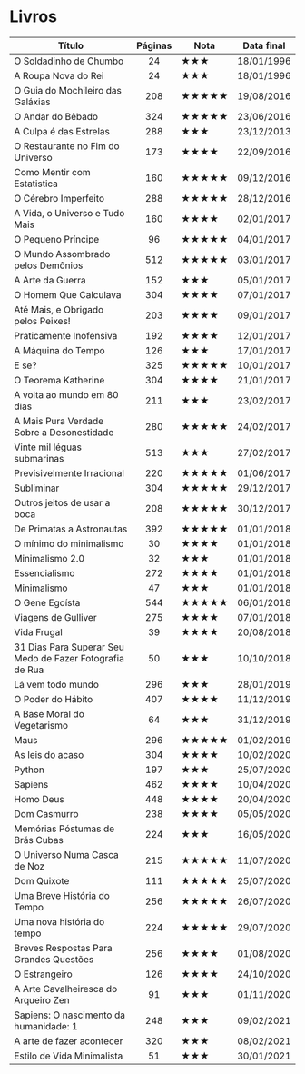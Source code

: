 # Livros

<!-- ## :fontawesome-regular-calendar: 2022

 - [ ] 
## :fontawesome-regular-calendar: 2021

## :fontawesome-regular-calendar: 2020 -->


|Título                                                                                              |Páginas          |Nota|Data final|
|----------------------------------------------------------------------------------------------------|:---------------:|-----|:--------:|
|O Soldadinho de Chumbo                                                                              |24               |★★★  |18/01/1996|
|A Roupa Nova do Rei                                                                                 |24               |★★★  |18/01/1996|
|O Guia do Mochileiro das Galáxias                                                                   |208              |★★★★★|19/08/2016|
|O Andar do Bêbado                                                                                   |324              |★★★★★|23/06/2016|
|A Culpa é das Estrelas                                                                              |288              |★★★  |23/12/2013|
|O Restaurante no Fim do Universo                                                                    |173              |★★★★ |22/09/2016|
|Como Mentir com Estatistica                                                                         |160              |★★★★★|09/12/2016|
|O Cérebro Imperfeito                                                                                |288              |★★★★★|28/12/2016|
|A Vida, o Universo e Tudo Mais                                                                      |160              |★★★★ |02/01/2017|
|O Pequeno Príncipe                                                                                  |96               |★★★★★|04/01/2017|
|O Mundo Assombrado pelos Demônios                                                                   |512              |★★★★★|03/01/2017|
|A Arte da Guerra                                                                                    |152              |★★★  |05/01/2017|
|O Homem Que Calculava                                                                               |304              |★★★★ |07/01/2017|
|Até Mais, e Obrigado pelos Peixes!                                                                  |203              |★★★★ |09/01/2017|
|Praticamente Inofensiva                                                                             |192              |★★★★ |12/01/2017|
|A Máquina do Tempo                                                                                  |126              |★★★  |17/01/2017|
|E se?                                                                                               |325              |★★★★★|10/01/2017|
|O Teorema Katherine                                                                                 |304              |★★★★ |21/01/2017|
|A volta ao mundo em 80 dias                                                                         |211              |★★★  |23/02/2017|
|A Mais Pura Verdade Sobre a Desonestidade                                                           |280              |★★★★★|24/02/2017|
|Vinte mil léguas submarinas                                                                         |513              |★★★  |27/02/2017|
|Previsivelmente Irracional                                                                          |220              |★★★★★|01/06/2017|
|Subliminar                                                                                          |304              |★★★★★|29/12/2017|
|Outros jeitos de usar a boca                                                                        |208              |★★★★★|30/12/2017|
|De Primatas a Astronautas                                                                           |392              |★★★★★|01/01/2018|
|O mínimo do minimalismo                                                                             |30               |★★★★ |01/01/2018|
|Minimalismo 2.0                                                                                     |32               |★★★  |01/01/2018|
|Essencialismo                                                                                       |272              |★★★★ |01/01/2018|
|Minimalismo                                                                                         |47               |★★★  |01/01/2018|
|O Gene Egoísta                                                                                      |544              |★★★★★|06/01/2018|
|Viagens de Gulliver                                                                                 |275              |★★★★ |07/01/2018|
|Vida Frugal                                                                                         |39               |★★★★ |20/08/2018|
|31 Dias Para Superar Seu Medo de Fazer Fotografia de Rua                                            |50               |★★★  |10/10/2018|
|Lá vem todo mundo                                                                                   |296              |★★★  |28/01/2019|
|O Poder do Hábito                                                                                   |407              |★★★★ |11/12/2019|
|A Base Moral do Vegetarismo                                                                         |64               |★★★  |31/12/2019|
|Maus                                                                                                |296              |★★★★★|01/02/2019|
|As leis do acaso                                                                                    |304              |★★★★ |10/02/2020|
|Python                                                                                              |197              |★★★  |25/07/2020|
|Sapiens                                                                                             |462              |★★★★ |10/04/2020|
|Homo Deus                                                                                           |448              |★★★★ |20/04/2020|
|Dom Casmurro                                                                                        |238              |★★★★ |05/05/2020|
|Memórias Póstumas de Brás Cubas                                                                     |224              |★★★  |16/05/2020|
|O Universo Numa Casca de Noz                                                                        |215              |★★★★★|11/07/2020|
|Dom Quixote                                                                                         |111              |★★★★★|25/07/2020|
|Uma Breve História do Tempo                                                                         |256              |★★★★★|26/07/2020|
|Uma nova história do tempo                                                                          |224              |★★★★★|29/07/2020|
|Breves Respostas Para Grandes Questões                                                              |256              |★★★★ |01/08/2020|
|O Estrangeiro                                                                                       |126              |★★★★ |24/10/2020|
|A Arte Cavalheiresca do Arqueiro Zen                                                                |91               |★★★  |01/11/2020|
|Sapiens: O nascimento da humanidade: 1                                                              |248              |★★★  |09/02/2021|
|A arte de fazer acontecer                                                                           |320              |★★★  |08/02/2021|
|Estilo de Vida Minimalista                                                                          |51               |★★★  |30/01/2021|
